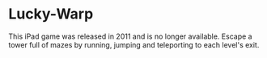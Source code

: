 # Lucky-Warp
This iPad game was released in 2011 and is no longer available. 
Escape a tower full of mazes by running, jumping and teleporting to each level's exit.
